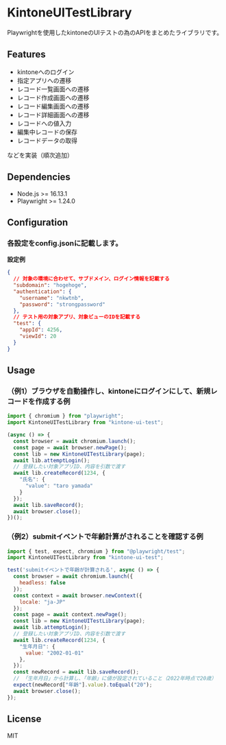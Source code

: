# KintoneUITestLibrary

Playwrightを使用したkintoneのUIテストの為のAPIをまとめたライブラリです。

## Features

- kintoneへのログイン
- 指定アプリへの遷移
- レコード一覧画面への遷移
- レコード作成画面への遷移
- レコード編集画面への遷移
- レコード詳細画面への遷移
- レコードへの値入力
- 編集中レコードの保存
- レコードデータの取得

などを実装（順次追加）

## Dependencies

- Node.js >= 16.13.1
- Playwright >= 1.24.0

## Configuration
### 各設定をconfig.jsonに記載します。
__設定例__
```json
{
  // 対象の環境に合わせて、サブドメイン、ログイン情報を記載する
  "subdomain": "hogehoge",
  "authentication": {
    "username": "nkwtnb",
    "password": "strongpassword"
  },
  // テスト用の対象アプリ、対象ビューのIDを記載する
  "test": {
    "appId": 4256,
    "viewId": 20
  }
}
```

## Usage
### （例1）ブラウザを自動操作し、kintoneにログインにして、新規レコードを作成する例
```javascript
import { chromium } from "playwright";
import KintoneUITestLibrary from "kintone-ui-test";

(async () => {
  const browser = await chromium.launch();
  const page = await browser.newPage();
  const lib = new KintoneUITestLibrary(page);
  await lib.attemptLogin();
  // 登録したい対象アプリID、内容を引数で渡す
  await lib.createRecord(1234, {
    "氏名": {
      "value": "taro yamada"
    }
  });
  await lib.saveRecord();
  await browser.close();
})();
```
### （例2）submitイベントで年齢計算がされることを確認する例
```javascript
import { test, expect, chromium } from "@playwright/test";
import KintoneUITestLibrary from "kintone-ui-test";

test('submitイベントで年齢が計算される', async () => {
  const browser = await chromium.launch({
    headless: false
  });
  const context = await browser.newContext({
    locale: "ja-JP"
  });
  const page = await context.newPage();
  const lib = new KintoneUITestLibrary(page);
  await lib.attemptLogin();
  // 登録したい対象アプリID、内容を引数で渡す
  await lib.createRecord(1234, {
    "生年月日": {
      value: "2002-01-01"
    },
  });
  const newRecord = await lib.saveRecord();
  // 「生年月日」から計算し、「年齢」に値が設定されていること（2022年時点で20歳）
  expect(newRecord["年齢"].value).toEqual("20");
  await browser.close();
});
```

## License
MIT